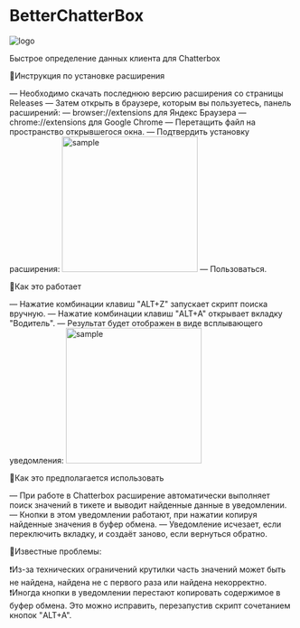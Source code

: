 # BetterChatterBox
![logo](https://github.com/user-attachments/assets/2007994c-d747-40d0-8d1e-070b569b42cb)

Быстрое определение данных клиента для Chatterbox

📌Инструкция по установке расширения

— Необходимо скачать последнюю версию расширения со страницы Releases
— Затем открыть в браузере, которым вы пользуетесь, панель расширений:
— browser://extensions для Яндекс Браузера
— chrome://extensions для Google Chrome
— Перетащить файл на пространство открывшегося окна.
— Подтвердить установку расширения:
<img width="240" alt="sample" src="https://github.com/user-attachments/assets/526d19f5-5f4c-4e1c-a2c0-df14bf32bdc0">
— Пользоваться.

📌Как это работает

— Нажатие комбинации клавиш "ALT+Z" запускает скрипт поиска вручную.
— Нажатие комбинации клавиш "ALT+A" открывает вкладку "Водитель".
— Результат будет отображен в виде всплывающего уведомления:
<img width="240" alt="sample" src="https://github.com/user-attachments/assets/5c275b74-0aa1-4f39-8c42-8d77ef383f70">

📌Как это предполагается использовать

— При работе в Chatterbox расширение автоматически выполняет поиск значений в тикете и выводит найденные данные в уведомлении.
— Кнопки в этом уведомлении работают, при нажатии копируя найденные значения в буфер обмена.
— Уведомление исчезает, если переключить вкладку, и создаёт заново, если вернуться обратно.

📌Известные проблемы:

❗Из-за технических ограничений крутилки часть значений может быть не найдена, найдена не с первого раза или найдена некорректно.
❗Иногда кнопки в уведомлении перестают копировать содержимое в буфер обмена. Это можно исправить, перезапустив скрипт сочетанием кнопок "ALT+A".
